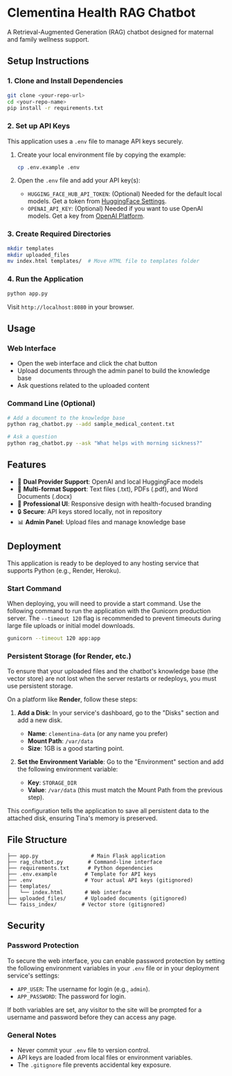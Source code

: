 # Clementina Health RAG Chatbot

A Retrieval-Augmented Generation (RAG) chatbot designed for maternal and family wellness support.

## Setup Instructions

### 1. Clone and Install Dependencies

```bash
git clone <your-repo-url>
cd <your-repo-name>
pip install -r requirements.txt
```

### 2. Set up API Keys

This application uses a `.env` file to manage API keys securely.

1.  Create your local environment file by copying the example:
    ```bash
    cp .env.example .env
    ```

2.  Open the `.env` file and add your API key(s):
    -   `HUGGING_FACE_HUB_API_TOKEN`: (Optional) Needed for the default local models. Get a token from [HuggingFace Settings](https://huggingface.co/settings/tokens).
    -   `OPENAI_API_KEY`: (Optional) Needed if you want to use OpenAI models. Get a key from [OpenAI Platform](https://platform.openai.com/api-keys).

### 3. Create Required Directories

```bash
mkdir templates
mkdir uploaded_files
mv index.html templates/  # Move HTML file to templates folder
```

### 4. Run the Application

```bash
python app.py
```

Visit `http://localhost:8080` in your browser.

## Usage

### Web Interface
- Open the web interface and click the chat button
- Upload documents through the admin panel to build the knowledge base
- Ask questions related to the uploaded content

### Command Line (Optional)
```bash
# Add a document to the knowledge base
python rag_chatbot.py --add sample_medical_content.txt

# Ask a question
python rag_chatbot.py --ask "What helps with morning sickness?"
```

## Features

- 🤖 **Dual Provider Support**: OpenAI and local HuggingFace models
- 📁 **Multi-format Support**: Text files (.txt), PDFs (.pdf), and Word Documents (.docx)
- 🎨 **Professional UI**: Responsive design with health-focused branding
- 🔒 **Secure**: API keys stored locally, not in repository
- 📊 **Admin Panel**: Upload files and manage knowledge base

## Deployment

This application is ready to be deployed to any hosting service that supports Python (e.g., Render, Heroku).

### Start Command
When deploying, you will need to provide a start command. Use the following command to run the application with the Gunicorn production server. The `--timeout 120` flag is recommended to prevent timeouts during large file uploads or initial model downloads.

```bash
gunicorn --timeout 120 app:app
```

### Persistent Storage (for Render, etc.)
To ensure that your uploaded files and the chatbot's knowledge base (the vector store) are not lost when the server restarts or redeploys, you must use persistent storage.

On a platform like **Render**, follow these steps:

1.  **Add a Disk**: In your service's dashboard, go to the "Disks" section and add a new disk.
    -   **Name**: `clementina-data` (or any name you prefer)
    -   **Mount Path**: `/var/data`
    -   **Size**: 1GB is a good starting point.

2.  **Set the Environment Variable**: Go to the "Environment" section and add the following environment variable:
    -   **Key**: `STORAGE_DIR`
    -   **Value**: `/var/data` (this must match the Mount Path from the previous step).

This configuration tells the application to save all persistent data to the attached disk, ensuring Tina's memory is preserved.

## File Structure

```
├── app.py                 # Main Flask application
├── rag_chatbot.py        # Command-line interface
├── requirements.txt      # Python dependencies
├── .env.example         # Template for API keys
├── .env                 # Your actual API keys (gitignored)
├── templates/
│   └── index.html       # Web interface
├── uploaded_files/      # Uploaded documents (gitignored)
└── faiss_index/        # Vector store (gitignored)
```

## Security

### Password Protection
To secure the web interface, you can enable password protection by setting the following environment variables in your `.env` file or in your deployment service's settings:

-   `APP_USER`: The username for login (e.g., `admin`).
-   `APP_PASSWORD`: The password for login.

If both variables are set, any visitor to the site will be prompted for a username and password before they can access any page.

### General Notes
- Never commit your `.env` file to version control.
- API keys are loaded from local files or environment variables.
- The `.gitignore` file prevents accidental key exposure.
